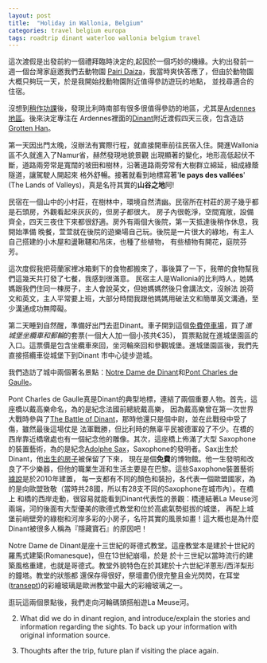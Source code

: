 ```yaml
---
layout: post
title:  "Holiday in Wallonia, Belgium"
categories: travel belgium europa
tags: roadtrip dinant waterloo wallonia belgium travel
---
```


這次渡假是出發前約一個禮拜臨時決定的,起因於一個巧妙的機緣。大約出發前一週一個台灣家庭邀我們去動物園
[Pairi Daiza][1]，我當時爽快答應了，但由於動物園大概只夠玩一天，於是我開始找動物園附近值得參訪遊玩的地點，
並找尋適合的住宿。

沒想到[稍作功課][3]後，發現比利時南部有很多很值得參訪的地區，尤其是[Ardennes地區][2]。後來決定專注在
Ardennes裡面的[Dinant][4]附近渡假四天三夜，包含造訪[Grotten Han][5]。

第一天因出門太晚，沒辦法有實際行程，就直接開車前往民宿入住。開進Wallonia區不久就進入了Namur省，赫然發現地貌景觀
出現顯著的變化，地形高低起伏不斷，道路兩旁常是寬闊的坡田和樹林，沿著道路兩旁常有大樹群立綿延，組成綠蔭隧道，讓駕駛人開起來
格外舒暢。接著就看到地標寫著'__le pays des vallées__' (The Lands of Valleys)，真是名符其實的**山谷之地**阿!

民宿在一個山中的小村莊，在樹林中，環境自然清幽。民宿所在村莊的房子幾乎都是石頭房，外觀看起來灰灰的，但房子都很大。
房子內很乾淨，空間寬敞，設備齊全，四天三夜住下來都很舒適。房外有兩個大後院，第一天抵達後稍作休息，我開始準備
晚餐，萱萱就在後院的遊樂場自己玩。後院是一片很大的綠地，有主人自己搭建的小木屋和盪鞦韆和吊床，也種了些植物，
有些植物有開花，庭院芬芳。

這次度假我把荷蘭家裡冰箱剩下的食物都搬來了，事後算了一下，我帶的食物幫我們這幾天共打發了七餐，我感到很滿意。
民宿主人是Wallonia的比利時人，她媽媽跟我們住同一棟房子，主人會說英文，但她媽媽然後只會講法文，沒辦法
說荷文和英文，主人平常要上班，大部分時間我跟他媽媽用破法文和簡單英文溝通，至少溝通成功無障礙。

第二天睡到自然醒，準備好出門去逛Dinant。車子開到這個[免費停車場][6]，買了*進城堡坐纜車和郵輪*的套票(一個大人加一個小孩共€35)，
買票點就在進城堡園區的入口。這票價是包含坐纜車來回，坐河輪來回和參觀城堡。進城堡園區後，我們先直接搭纜車從城堡下到Dinant
市中心徒步遊城。

我們造訪了城中兩個著名景點：[Notre Dame de Dinant][7]和[Pont Charles de Gaulle][8]。

Pont Charles de Gaulle真是Dinant的典型地標，連結了兩個重要人物。首先，這座橋以戴高樂命名，為的是紀念法國前總統戴高樂，
因為戴高樂曾在第一次世界大戰時參與了[The Battle of Dinant][9]，那時他還只是個中尉，並在此戰役中受了傷，雖然最後這場仗是
法軍戰勝，但比利時的無辜平民被德軍殺了不少。在橋的西岸靠近橋墩處也有一個紀念他的雕像。其次，這座橋上佈滿了大型
Saxophone的裝置藝術，為的是紀念[Adolphe Sax][10]，Saxophone的發明者。Sax出生於Dinant，他[出生的房子][11]被保留了下來，
現在是個**免費**的博物館。他一生發明和改良了不少樂器，但他的職業生涯和生活主要是在巴黎。這些Saxophone裝置藝術[據說][12]是於2010年建置，
每一支都有不同的顏色和裝扮，各代表一個歐盟國家，為的是向歐盟致敬（當時共28國，所以有28支不同的Saxophone在城市內）。在橋上
和橋的西岸走動，很容易就能看到Dinant代表性的景觀：橋連結著La Meuse河兩端，河的後面有大型優美的歌德式教堂和位於高處氣勢挺拔的城堡，
再配上城堡前峭壁旁的綠樹和河岸多彩的小房子，名符其實的風景如畫！這大概也是為什麼Dinant被很多人稱為『隱藏寶石』的原因吧！

Notre Dame de Dinant是座十三世紀的哥德式教堂。這座教堂本是建於十世紀的羅馬式建築(Romanesque)，但在13世紀崩塌，於是
於十三世紀以當時流行的建築風格重建，也就是哥德式。教堂外貌特色在於其建於十六世紀洋蔥形/西洋梨形的鐘塔。教堂的狀態都
還保存得很好，祭壇畫仍很完整且金光閃閃，在耳堂([transept][13])的彩繪玻璃是歐洲教堂中最大的彩繪玻璃之一。

逛玩這兩個景點後，我們走向河輪碼頭搭船遊La Meuse河。

2. What did we do in dinant region, and introduce/explain the stories and information
regarding the sights. To back up your information with original information source.

3. Thoughts after the trip, future plan if visiting the place again.

[1]: https://www.pairidaiza.eu/nl/
[2]: https://en.wikipedia.org/wiki/Ardennes
[3]: https://www.wearetravellers.nl/europa/belgie/mooiste-plekken-ardennen/
[4]: https://www.wearetravellers.nl/europa/belgie/dinant-belgie/
[5]: https://maps.app.goo.gl/EQtUuN3e4VAXHWgF8
[6]: https://maps.app.goo.gl/HAukoGizXFkBKChaA
[7]: https://maps.app.goo.gl/pvye2ioySKQgZSSC8
[8]: https://maps.app.goo.gl/u52n6Ha8aqqzp4N19
[9]: https://en.wikipedia.org/wiki/Battle_of_Dinant
[10]: https://en.wikipedia.org/wiki/Adolphe_Sax
[11]: https://maps.app.goo.gl/QGKFZ9MFxBKCbDXeA
[12]: https://www.atlasobscura.com/places/charles-de-gaulle-bridge-saxophones
[13]: https://en.wikipedia.org/wiki/Transept
